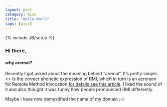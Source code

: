```yaml
---
layout: post
category: misc
title: "Hello World"
tags: [misc]
---
```

{% include JB/setup %}

### Hi there,

#### why aremai?

<!--more-->

Recently I got asked about the meaning behind “aremai”. It’s pretty simple. <<aremai>> is the _correct_ phonetic expression of RMI, which in turn is an acronym for Remote Method Invocation [for details see this article](http://en.wikipedia.org/wiki/Java_remote_method_invocation). I liked the sound of it and also thought it was funny how people pronounced RMI differently. 

Maybe I have now demystified the name of my domain ;-)


